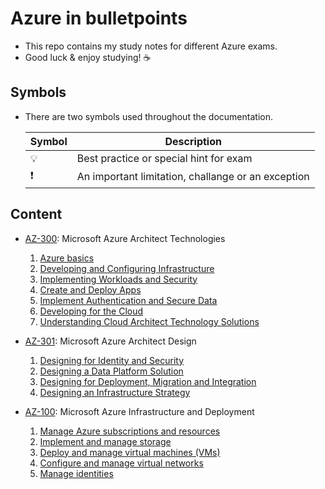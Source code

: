 # Azure in bulletpoints

- This repo contains my study notes for different Azure exams.
- Good luck & enjoy studying! ☕

## Symbols

- There are two symbols used throughout the documentation.

    | Symbol | Description |
    | ------ | ----------- |
    | 💡 | Best practice or special hint for exam |
    | ❗ | An important limitation, challange or an exception |

## Content

- [AZ-300](https://www.microsoft.com/en-us/learning/exam-az-300.aspx): Microsoft Azure Architect Technologies
  1. [Azure basics](AZ-300%20Microsoft%20Azure%20Architect%20Technologies/0.%20Azure%20basics.md)
  2. [Developing and Configuring Infrastructure](AZ-300%20Microsoft%20Azure%20Architect%20Technologies/1.%20Developing%20and%20Configuring%20Infrastructure.md)
  3. [Implementing Workloads and Security](AZ-300%20Microsoft%20Azure%20Architect%20Technologies/2.%20Implementing%20Workloads%20and%20Security.md)
  4. [Create and Deploy Apps](AZ-300%20Microsoft%20Azure%20Architect%20Technologies/3.%20Create%20and%20Deploy%20Apps.md)
  5. [Implement Authentication and Secure Data](AZ-300%20Microsoft%20Azure%20Architect%20Technologies/4.%20Implement%20Authentication%20and%20Secure%20Data.md)
  6. [Developing for the Cloud](AZ-300%20Microsoft%20Azure%20Architect%20Technologies/5.%20Developing%20for%20the%20Cloud.md)
  7. [Understanding Cloud Architect Technology Solutions](AZ-300%20Microsoft%20Azure%20Architect%20Technologies/6.%20Understanding%20Cloud%20Architect%20Technology%20Solutions.md)

- [AZ-301](https://www.microsoft.com/en-us/learning/exam-az-301.aspx): Microsoft Azure Architect Design
  1. [Designing for Identity and Security](AZ-301%20Microsoft%20Azure%20Architect%20Design/1.%20Designing%20for%20Identity%20and%20Security.md)
  2. [Designing a Data Platform Solution](AZ-301%20Microsoft%20Azure%20Architect%20Design/2.%20Designing%20a%20Data%20Platform%20Solution.md)
  3. [Designing for Deployment, Migration and Integration](AZ-301%20Microsoft%20Azure%20Architect%20Design/3.%20Designing%20for%20Deployment,%20Migration%20and%20Integration.md)
  4. [Designing an Infrastructure Strategy](AZ-301%20Microsoft%20Azure%20Architect%20Design/4.%20Designing%20an%20Infrastructure%20Strategy.md)

- [AZ-100](https://www.microsoft.com/en-us/learning/exam-az-100.aspx): Microsoft Azure Infrastructure and Deployment
  1. [Manage Azure subscriptions and resources](AZ-100%20Microsoft%20Azure%20Infrastructure%20and%20Deployment/1.%20Manage%20Azure%20subscriptions%20and%20resources.md)
  2. [Implement and manage storage](AZ-100%20Microsoft%20Azure%20Infrastructure%20and%20Deployment/2.%20Implement%20and%20manage%20storage.md)
  3. [Deploy and manage virtual machines (VMs)](AZ-100%20Microsoft%20Azure%20Infrastructure%20and%20Deployment/3.%20Deploy%20and%20manage%20virtual%20machines%20(VMs).md)
  4. [Configure and manage virtual networks](AZ-100%20Microsoft%20Azure%20Infrastructure%20and%20Deployment/4.%20Configure%20and%20manage%20virtual%20networks.md)
  5. [Manage identities](AZ-100%20Microsoft%20Azure%20Infrastructure%20and%20Deployment/5.%20Manage%20identities.md)